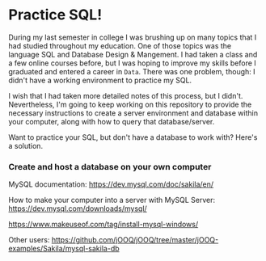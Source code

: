 # Practice SQL!

During my last semester in college I was brushing up on many topics that I had studied throughout my education. One of those topics was the language SQL and Database Design & Mangement. I had taken a class and a few online courses before, but I was hoping to improve my skills before I graduated and entered a career in ```Data```. There was one problem, though: I didn't have a working environment to practice my SQL.

I wish that I had taken more detailed notes of this process, but I didn't. Nevertheless, I'm going to keep working on this repository to provide the necessary instructions to create a server environment and database within your computer, along with how to query that database/server.

Want to practice your SQL, but don't have a database to work with? Here's a solution.

### Create and host a database on your own computer
MySQL documentation: https://dev.mysql.com/doc/sakila/en/

How to make your computer into a server with MySQL Server:
https://dev.mysql.com/downloads/mysql/

https://www.makeuseof.com/tag/install-mysql-windows/

Other users: https://github.com/jOOQ/jOOQ/tree/master/jOOQ-examples/Sakila/mysql-sakila-db

